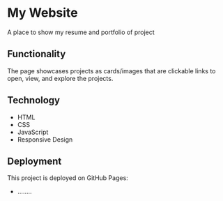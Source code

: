 # My Website

A place to show my resume and portfolio of project

## Functionality

The page showcases projects as cards/images that are clickable links to open, view, and explore the projects.

## Technology

- HTML
- CSS
- JavaScript
- Responsive Design

## Deployment

This project is deployed on GitHub Pages:

- ........
